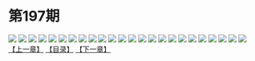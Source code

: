 # 第197期
![](https://mao.mhtupian.com/uploads/img/7563/134432/001.jpg)
![](https://mao.mhtupian.com/uploads/img/7563/134432/002.jpg)
![](https://mao.mhtupian.com/uploads/img/7563/134432/003.jpg)
![](https://mao.mhtupian.com/uploads/img/7563/134432/004.jpg)
![](https://mao.mhtupian.com/uploads/img/7563/134432/005.jpg)
![](https://mao.mhtupian.com/uploads/img/7563/134432/006.jpg)
![](https://mao.mhtupian.com/uploads/img/7563/134432/007.jpg)
![](https://mao.mhtupian.com/uploads/img/7563/134432/008.jpg)
![](https://mao.mhtupian.com/uploads/img/7563/134432/009.jpg)
![](https://mao.mhtupian.com/uploads/img/7563/134432/010.jpg)
![](https://mao.mhtupian.com/uploads/img/7563/134432/011.jpg)
![](https://mao.mhtupian.com/uploads/img/7563/134432/012.jpg)
![](https://mao.mhtupian.com/uploads/img/7563/134432/013.jpg)
![](https://mao.mhtupian.com/uploads/img/7563/134432/014.jpg)
![](https://mao.mhtupian.com/uploads/img/7563/134432/015.jpg)
![](https://mao.mhtupian.com/uploads/img/7563/134432/016.jpg)
![](https://mao.mhtupian.com/uploads/img/7563/134432/017.jpg)
![](https://mao.mhtupian.com/uploads/img/7563/134432/018.jpg)
![](https://mao.mhtupian.com/uploads/img/7563/134432/019.jpg)
![](https://mao.mhtupian.com/uploads/img/7563/134432/020.jpg)
![](https://mao.mhtupian.com/uploads/img/7563/134432/021.jpg)
![](https://mao.mhtupian.com/uploads/img/7563/134432/022.jpg)
![](https://mao.mhtupian.com/uploads/img/7563/134432/023.jpg)
![](https://mao.mhtupian.com/uploads/img/7563/134432/024.jpg)
[【上一章】](./85.md)
[【目录】](./READMD.md)
[【下一章】](./87.md)
